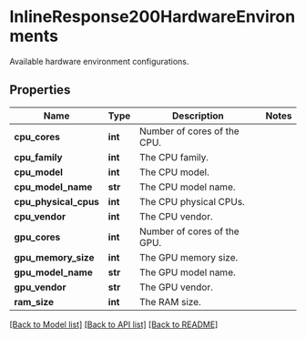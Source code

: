 # InlineResponse200HardwareEnvironments

Available hardware environment configurations.
## Properties
Name | Type | Description | Notes
------------ | ------------- | ------------- | -------------
**cpu_cores** | **int** | Number of cores of the CPU. | 
**cpu_family** | **int** | The CPU family. | 
**cpu_model** | **int** | The CPU model. | 
**cpu_model_name** | **str** | The CPU model name. | 
**cpu_physical_cpus** | **int** | The CPU physical CPUs. | 
**cpu_vendor** | **int** | The CPU vendor. | 
**gpu_cores** | **int** | Number of cores of the GPU. | 
**gpu_memory_size** | **int** | The GPU memory size. | 
**gpu_model_name** | **str** | The GPU model name. | 
**gpu_vendor** | **str** | The GPU vendor. | 
**ram_size** | **int** | The RAM size. | 

[[Back to Model list]](../README.md#documentation-for-models) [[Back to API list]](../README.md#documentation-for-api-endpoints) [[Back to README]](../README.md)



